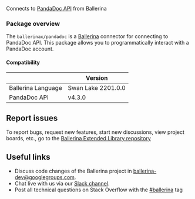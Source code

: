 Connects to [PandaDoc API](https://developers.pandadoc.com/reference/about) from Ballerina

### Package overview
The `ballerinax/pandadoc` is a [Ballerina](https://ballerina.io/) connector for connecting to PandaDoc API. This package allows you to programmatically interact with a PandaDoc account.

#### Compatibility
|                            | Version           |
|----------------------------|-------------------|
| Ballerina Language         | Swan Lake 2201.0.0|
| PandaDoc API               | v4.3.0            |

## Report issues
To report bugs, request new features, start new discussions, view project boards, etc., go to the [Ballerina Extended Library repository](https://github.com/ballerina-platform/ballerina-extended-library)

## Useful links
- Discuss code changes of the Ballerina project in [ballerina-dev@googlegroups.com](mailto:ballerina-dev@googlegroups.com).
- Chat live with us via our [Slack channel](https://ballerina.io/community/slack/).
- Post all technical questions on Stack Overflow with the [#ballerina](https://stackoverflow.com/questions/tagged/ballerina) tag
